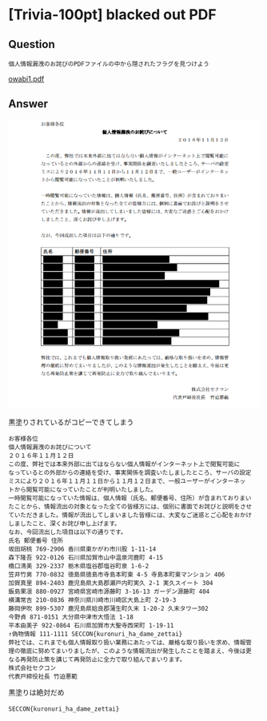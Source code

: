# [Trivia-100pt] blacked out PDF

## Question

```plane
個人情報漏洩のお詫びのPDFファイルの中から隠されたフラグを見つけよう
```

[owabi1.pdf](owabi1.pdf)

## Answer

![img](img.png)

黒塗りされているがコピーできてしまう

```plane
お客様各位
個人情報漏洩のお詫びについて
２０１６年１１月１２日
この度、弊社では本来外部に出てはならない個人情報がインターネット上で閲覧可能に
なっているとの外部からの連絡を受け、事実関係を調査いたしましたところ、サーバの設定
ミスにより２０１６年１１月１１日から１１月１２日まで、一般ユーザーがインターネッ
トから閲覧可能になっていたことが判明いたしました。
一時閲覧可能になっていた情報は、個人情報（氏名、郵便番号、住所）が含まれておりまい
たことから、情報流出の対象となった全ての皆様方には、個別に書面でお詫びと説明をさせ
ていただきました。情報が流出してしまいました皆様には、大変なご迷惑とご心配をおかけ
しましたこと、深くお詫び申し上げます。
なお、今回流出した項目は以下の通りです。
氏名 郵便番号 住所
坂田胡桃 769-2906 香川県東かがわ市川股 1-11-14
森下隆吾 922-0126 石川県加賀市山中温泉河鹿町 4-15
橋口清美 329-2337 栃木県塩谷郡塩谷町泉 1-6-2
笠井竹男 770-0832 徳島県徳島市寺島本町東 4-5 寺島本町東マンション 406
加賀真里 894-2403 鹿児島県大島郡瀬戸内町実久 2-1 実久スイート 304
飯島果凛 880-0927 宮崎県宮崎市源藤町 3-16-13 ガーデン源藤町 404
横溝常吉 210-0836 神奈川県川崎市川崎区大島上町 2-19-3
藤岡伊吹 899-5307 鹿児島県姶良郡蒲生町久末 1-20-2 久末タワー302
今野貞 871-0151 大分県中津市大悟法 1-18
平本由美子 922-0864 石川県加賀市大聖寺西栄町 1-19-11
↑偽物情報 111-1111 SECCON{kuronuri_ha_dame_zettai}
弊社では、これまでも個人情報取り扱い業務にあたっては、厳格な取り扱いを求め、情報管
理の徹底に努めてまいりましたが、このような情報流出が発生したことを踏まえ、今後は更
なる再発防止策を講じて再発防止に全力で取り組んでまいります。
株式会社セクコン
代表戸締役社長 竹迫悪範
```

黒塗りは絶対だめ

`SECCON{kuronuri_ha_dame_zettai}`